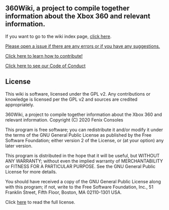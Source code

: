## 360Wiki, a project to compile together information about the Xbox 360 and relevant information.

If you want to go to the wiki index page, [click here](https://360.consolemods.org/).

[Please open a issue if there are any errors or if you have any suggestions.](https://github.com/FenixConsoles/360wiki/issues)

[Click here to learn how to contribute!](https://360.consolemods.org/contribute/index.html)

[Click here to see our Code of Conduct](https://github.com/FenixConsoles/360wiki/blob/main/CODE_OF_CONDUCT.md)

## License

This wiki is software, licensed under the GPL v2. Any contributions or knowledge is licensed per the GPL v2 and sources are credited appropriately.

360Wiki, a project to compile together information about the Xbox 360 and relevant information.
Copyright (C) 2020 Fenix Consoles

This program is free software; you can redistribute it and/or modify
it under the terms of the GNU General Public License as published by
the Free Software Foundation; either version 2 of the License, or
(at your option) any later version.

This program is distributed in the hope that it will be useful,
but WITHOUT ANY WARRANTY; without even the implied warranty of
MERCHANTABILITY or FITNESS FOR A PARTICULAR PURPOSE.  See the
GNU General Public License for more details.

You should have received a copy of the GNU General Public License along
with this program; if not, write to the Free Software Foundation, Inc.,
51 Franklin Street, Fifth Floor, Boston, MA 02110-1301 USA.



Click [here](https://github.com/FenixConsoles/360wiki/blob/main/LICENSE.md) to read the full license.